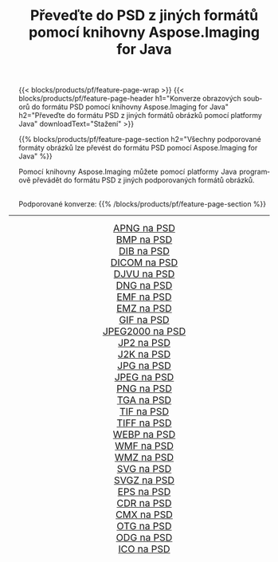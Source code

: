 ﻿---
title: Převeďte do PSD z jiných formátů pomocí knihovny Aspose.Imaging for Java 
weight: 3920
url: /cs/java/conversion/to/psd/ 
lang: cs
langdirlevel: 2
locales: zh-hans,ja,it,ru,de,es,fr,nl,id,lt,pl,pt,vi,tr,ko,zh-hant,ar,hi,th,sv,cs,uk,he
description: Pomocí Aspose.Imaging můžete převést do PSD z jiných formátů pomocí Java
---

{{< blocks/products/pf/feature-page-wrap >}}
{{< blocks/products/pf/feature-page-header h1="Konverze obrazových souborů do formátu PSD pomocí knihovny Aspose.Imaging for Java" h2="Převeďte do formátu PSD z jiných formátů obrázků pomocí platformy Java" downloadText="Stažení" >}}


{{% blocks/products/pf/feature-page-section  h2="Všechny podporované formáty obrázků lze převést do formátu PSD pomocí Aspose.Imaging for Java" %}}
<p align=justify>Pomocí knihovny Aspose.Imaging můžete pomocí platformy Java programově převádět do formátu PSD z jiných podporovaných formátů obrázků.</p>
<br/>
Podporované konverze:
{{% /blocks/products/pf/feature-page-section %}}
<div class="container-fluid productfamilypage bg-gray">
    <div class="convertypes bg-gray agp-content section">
        <div class="container">
		<hr style="margin-left:-20px;"/>
		<div class="row other-converters" style="gap: 10px;font-size: 19px;text-align:center;">
		    <div class='col-md-2 other-converter remove-lp remove-rp'><a href="/imaging/cs/java/conversion/apng-to-psd/" style="padding:15px;">APNG na PSD</a></div>
<div class='col-md-2 other-converter remove-lp remove-rp'><a href="/imaging/cs/java/conversion/bmp-to-psd/" style="padding:15px;">BMP na PSD</a></div>
<div class='col-md-2 other-converter remove-lp remove-rp'><a href="/imaging/cs/java/conversion/dib-to-psd/" style="padding:15px;">DIB na PSD</a></div>
<div class='col-md-2 other-converter remove-lp remove-rp'><a href="/imaging/cs/java/conversion/dicom-to-psd/" style="padding:15px;">DICOM na PSD</a></div>
<div class='col-md-2 other-converter remove-lp remove-rp'><a href="/imaging/cs/java/conversion/djvu-to-psd/" style="padding:15px;">DJVU na PSD</a></div>
<div class='col-md-2 other-converter remove-lp remove-rp'><a href="/imaging/cs/java/conversion/dng-to-psd/" style="padding:15px;">DNG na PSD</a></div>
<div class='col-md-2 other-converter remove-lp remove-rp'><a href="/imaging/cs/java/conversion/emf-to-psd/" style="padding:15px;">EMF na PSD</a></div>
<div class='col-md-2 other-converter remove-lp remove-rp'><a href="/imaging/cs/java/conversion/emz-to-psd/" style="padding:15px;">EMZ na PSD</a></div>
<div class='col-md-2 other-converter remove-lp remove-rp'><a href="/imaging/cs/java/conversion/gif-to-psd/" style="padding:15px;">GIF na PSD</a></div>
<div class='col-md-2 other-converter remove-lp remove-rp'><a href="/imaging/cs/java/conversion/jpeg2000-to-psd/" style="padding:15px;">JPEG2000 na PSD</a></div>
<div class='col-md-2 other-converter remove-lp remove-rp'><a href="/imaging/cs/java/conversion/jp2-to-psd/" style="padding:15px;">JP2 na PSD</a></div>
<div class='col-md-2 other-converter remove-lp remove-rp'><a href="/imaging/cs/java/conversion/j2k-to-psd/" style="padding:15px;">J2K na PSD</a></div>
<div class='col-md-2 other-converter remove-lp remove-rp'><a href="/imaging/cs/java/conversion/jpg-to-psd/" style="padding:15px;">JPG na PSD</a></div>
<div class='col-md-2 other-converter remove-lp remove-rp'><a href="/imaging/cs/java/conversion/jpeg-to-psd/" style="padding:15px;">JPEG na PSD</a></div>
<div class='col-md-2 other-converter remove-lp remove-rp'><a href="/imaging/cs/java/conversion/png-to-psd/" style="padding:15px;">PNG na PSD</a></div>
<div class='col-md-2 other-converter remove-lp remove-rp'><a href="/imaging/cs/java/conversion/tga-to-psd/" style="padding:15px;">TGA na PSD</a></div>
<div class='col-md-2 other-converter remove-lp remove-rp'><a href="/imaging/cs/java/conversion/tif-to-psd/" style="padding:15px;">TIF na PSD</a></div>
<div class='col-md-2 other-converter remove-lp remove-rp'><a href="/imaging/cs/java/conversion/tiff-to-psd/" style="padding:15px;">TIFF na PSD</a></div>
<div class='col-md-2 other-converter remove-lp remove-rp'><a href="/imaging/cs/java/conversion/webp-to-psd/" style="padding:15px;">WEBP na PSD</a></div>
<div class='col-md-2 other-converter remove-lp remove-rp'><a href="/imaging/cs/java/conversion/wmf-to-psd/" style="padding:15px;">WMF na PSD</a></div>
<div class='col-md-2 other-converter remove-lp remove-rp'><a href="/imaging/cs/java/conversion/wmz-to-psd/" style="padding:15px;">WMZ na PSD</a></div>
<div class='col-md-2 other-converter remove-lp remove-rp'><a href="/imaging/cs/java/conversion/svg-to-psd/" style="padding:15px;">SVG na PSD</a></div>
<div class='col-md-2 other-converter remove-lp remove-rp'><a href="/imaging/cs/java/conversion/svgz-to-psd/" style="padding:15px;">SVGZ na PSD</a></div>
<div class='col-md-2 other-converter remove-lp remove-rp'><a href="/imaging/cs/java/conversion/eps-to-psd/" style="padding:15px;">EPS na PSD</a></div>
<div class='col-md-2 other-converter remove-lp remove-rp'><a href="/imaging/cs/java/conversion/cdr-to-psd/" style="padding:15px;">CDR na PSD</a></div>
<div class='col-md-2 other-converter remove-lp remove-rp'><a href="/imaging/cs/java/conversion/cmx-to-psd/" style="padding:15px;">CMX na PSD</a></div>
<div class='col-md-2 other-converter remove-lp remove-rp'><a href="/imaging/cs/java/conversion/otg-to-psd/" style="padding:15px;">OTG na PSD</a></div>
<div class='col-md-2 other-converter remove-lp remove-rp'><a href="/imaging/cs/java/conversion/odg-to-psd/" style="padding:15px;">ODG na PSD</a></div>
<div class='col-md-2 other-converter remove-lp remove-rp'><a href="/imaging/cs/java/conversion/ico-to-psd/" style="padding:15px;">ICO na PSD</a></div>
                </div>
        </div>
    </div>
</div>
<br/>

